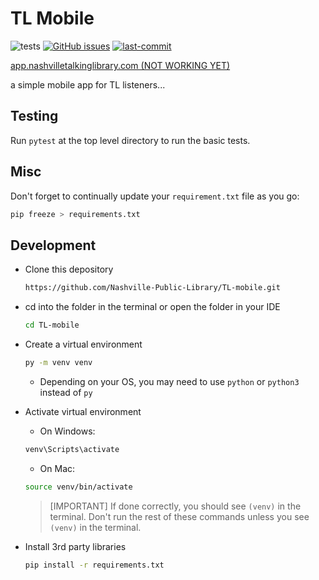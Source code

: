 # TL Mobile

![tests](https://github.com/Nashville-Public-Library/TL-mobile/actions/workflows/main.yml/badge.svg)
[![GitHub issues](https://img.shields.io/github/issues/Nashville-Public-Library/TL-mobile.png)](https://github.com/Nashville-Public-Library/TL-mobile/issues)
[![last-commit](https://img.shields.io/github/last-commit/Nashville-Public-Library/TL-mobile)](https://github.com/Nashville-Public-Library/TL-mobile/commits/main)


[app.nashvilletalkinglibrary.com (NOT WORKING YET)](https://app.nashvilletalkinglibrary.com)

 a simple mobile app for TL listeners...


## Testing
Run `pytest` at the top level directory to run the basic tests.

## Misc

Don't forget to continually update your `requirement.txt` file as you go: 
````bash
pip freeze > requirements.txt
````
## Development

- Clone this depository
    ````bash
    https://github.com/Nashville-Public-Library/TL-mobile.git
    ````

- cd into the folder in the terminal or open the folder in your IDE
    ````bash
    cd TL-mobile
    ````

- Create a virtual environment
    ````bash 
    py -m venv venv
    ````
    - Depending on your OS, you may need to use `python` or `python3` instead of `py`


- Activate virtual environment
    - On Windows:

    ````bash
    venv\Scripts\activate
    ````
    - On Mac:

    ````bash
    source venv/bin/activate
    ````

    >[IMPORTANT]
    >If done correctly, you should see `(venv)` in the terminal. Don't run the rest of these commands unless you see `(venv)` in the terminal.


- Install 3rd party libraries
    ````bash
    pip install -r requirements.txt
    ````

